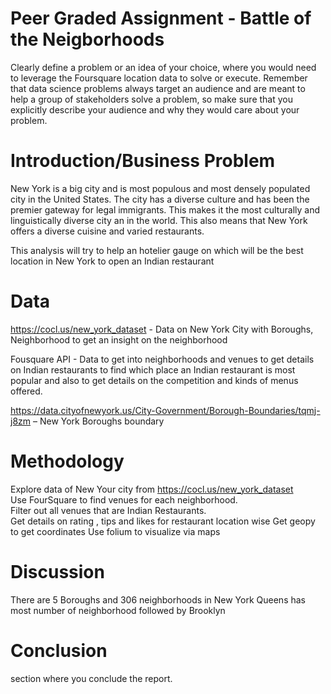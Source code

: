 # Peer Graded Assignment - Battle of the Neigborhoods
Clearly define a problem or an idea of your choice, where you would need to leverage the Foursquare location data to solve or execute. Remember that data science problems always target an audience and are meant to help a group of stakeholders solve a problem, so make sure that you explicitly describe your audience and why they would care about your problem.

# Introduction/Business Problem 
New York is a big city and is most populous and most densely populated city in the United States. The city has a diverse culture and has been the premier gateway for legal immigrants. This makes it the most culturally and linguistically diverse city an in the world. This also means that New York offers a diverse cuisine and varied restaurants. 

This analysis will try to help an hotelier gauge on which will be the best location in New York to open an Indian restaurant


# Data

https://cocl.us/new_york_dataset - Data on New York City with Boroughs, Neighborhood  to get an insight on the neighborhood

Fousquare API - Data to get into neighborhoods and venues to get details on Indian restaurants to find which place an Indian restaurant is most popular and also to get details on the competition and kinds of menus offered.


https://data.cityofnewyork.us/City-Government/Borough-Boundaries/tqmj-j8zm – New York Boroughs boundary



# Methodology 
Explore data of New Your city from https://cocl.us/new_york_dataset  
Use FourSquare to find  venues for each neighborhood.  
Filter out all venues that are Indian Restaurants.  
Get details on rating , tips and likes for restaurant location wise
Get geopy to get coordinates
Use folium to visualize via maps

 
  
# Discussion 
There are 5 Boroughs and 306 neighborhoods in New York
Queens has most number of neighborhood followed by Brooklyn

# Conclusion 
section where you conclude the report.
